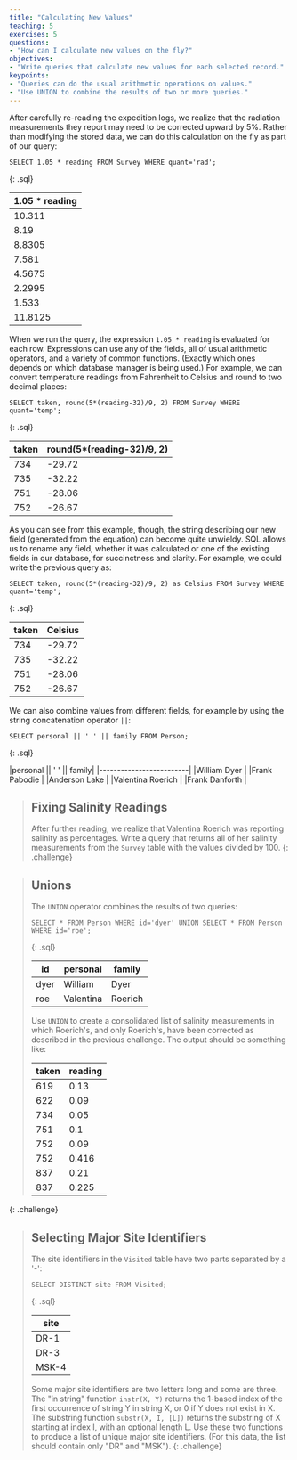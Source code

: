 ```yaml
---
title: "Calculating New Values"
teaching: 5
exercises: 5
questions:
- "How can I calculate new values on the fly?"
objectives:
- "Write queries that calculate new values for each selected record."
keypoints:
- "Queries can do the usual arithmetic operations on values."
- "Use UNION to combine the results of two or more queries."
---
```

After carefully re-reading the expedition logs,
we realize that the radiation measurements they report
may need to be corrected upward by 5%.
Rather than modifying the stored data,
we can do this calculation on the fly
as part of our query:

~~~
SELECT 1.05 * reading FROM Survey WHERE quant='rad';
~~~
{: .sql}

|1.05 * reading|
|--------------|
|10.311        |
|8.19          |
|8.8305        |
|7.581         |
|4.5675        |
|2.2995        |
|1.533         |
|11.8125       |

When we run the query,
the expression `1.05 * reading` is evaluated for each row.
Expressions can use any of the fields,
all of usual arithmetic operators,
and a variety of common functions.
(Exactly which ones depends on which database manager is being used.)
For example,
we can convert temperature readings from Fahrenheit to Celsius
and round to two decimal places:

~~~
SELECT taken, round(5*(reading-32)/9, 2) FROM Survey WHERE quant='temp';
~~~
{: .sql}

|taken|round(5*(reading-32)/9, 2)|
|-----|--------------------------|
|734  |-29.72                    |
|735  |-32.22                    |
|751  |-28.06                    |
|752  |-26.67                    |

As you can see from this example, though, the string describing our
new field (generated from the equation) can become quite unwieldy. SQL
allows us to rename any field, whether it
was calculated or one of the existing fields in our database, for
succinctness and clarity. For example, we could write the previous
query as:

~~~
SELECT taken, round(5*(reading-32)/9, 2) as Celsius FROM Survey WHERE quant='temp';
~~~
{: .sql}

|taken|Celsius|
|-----|-------|
|734  |-29.72 |
|735  |-32.22 |
|751  |-28.06 |
|752  |-26.67 |

We can also combine values from different fields,
for example by using the string concatenation operator `||`:

~~~
SELECT personal || ' ' || family FROM Person;
~~~
{: .sql}

|personal || ' ' || family|
|-------------------------|
|William Dyer             |
|Frank Pabodie            |
|Anderson Lake            |
|Valentina Roerich        |
|Frank Danforth           |

> ## Fixing Salinity Readings
>
> After further reading,
> we realize that Valentina Roerich
> was reporting salinity as percentages.
> Write a query that returns all of her salinity measurements
> from the `Survey` table
> with the values divided by 100.
{: .challenge}

> ## Unions
>
> The `UNION` operator combines the results of two queries:
>
> ~~~
> SELECT * FROM Person WHERE id='dyer' UNION SELECT * FROM Person WHERE id='roe';
> ~~~
> {: .sql}
>
> |id  |personal |family |
> |----|-------- |-------|
> |dyer|William  |Dyer   |
> |roe |Valentina|Roerich|
>
> Use `UNION` to create a consolidated list of salinity measurements
> in which Roerich's, and only Roerich's,
> have been corrected as described in the previous challenge.
> The output should be something like:
>
> |taken|reading|
> |-----|-------|
> |619  |0.13   |
> |622  |0.09   |
> |734  |0.05   |
> |751  |0.1    |
> |752  |0.09   |
> |752  |0.416  |
> |837  |0.21   |
> |837  |0.225  |
{: .challenge}

> ## Selecting Major Site Identifiers
>
> The site identifiers in the `Visited` table have two parts
> separated by a '-':
>
> ~~~
> SELECT DISTINCT site FROM Visited;
> ~~~
> {: .sql}
>
> |site |
> |-----|
> |DR-1 |
> |DR-3 |
> |MSK-4|
>
> Some major site identifiers are two letters long and some are three.
> The "in string" function `instr(X, Y)`
> returns the 1-based index of the first occurrence of string Y in string X,
> or 0 if Y does not exist in X.
> The substring function `substr(X, I, [L])`
> returns the substring of X starting at index I, with an optional length L.
> Use these two functions to produce a list of unique major site identifiers.
> (For this data,
> the list should contain only "DR" and "MSK").
{: .challenge}
